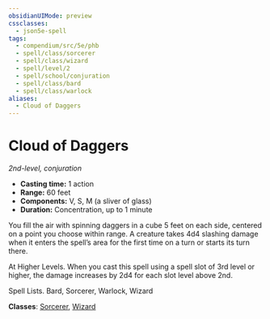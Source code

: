 ```yaml
---
obsidianUIMode: preview
cssclasses:
  - json5e-spell
tags:
  - compendium/src/5e/phb
  - spell/class/sorcerer
  - spell/class/wizard
  - spell/level/2
  - spell/school/conjuration
  - spell/class/bard
  - spell/class/warlock
aliases:
  - Cloud of Daggers
---
```

# Cloud of Daggers
*2nd-level, conjuration*  

- **Casting time:** 1 action
- **Range:** 60 feet
- **Components:** V, S, M (a sliver of glass)
- **Duration:** Concentration, up to 1 minute

You fill the air with spinning daggers in a cube 5 feet on each side, centered on a point you choose within range. A creature takes 4d4 slashing damage when it enters the spell’s area for the first time on a turn or starts its turn there.

At Higher Levels. When you cast this spell using a spell slot of 3rd level or higher, the damage increases by 2d4 for each slot level above 2nd.

Spell Lists. Bard, Sorcerer, Warlock, Wizard

**Classes**: [Sorcerer](compendium/classes/sorcerer.md), [Wizard](compendium/classes/wizard.md)